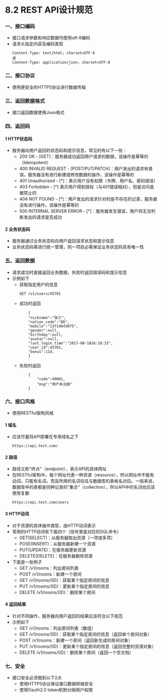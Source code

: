 # 8.2 REST API设计规范

### 一、接口编码
- 接口请求参数和响应数据均使用utf-8编码
- 请求头指定内容及编码类型
    ```
    Content-Type: text/html; charset=UTF-8
    或
    Content-Type: application/json; charset=UTF-8
    ```

### 二、接口协议
- 使用更安全的HTTPS协议进行数据传输

### 三、返回数据格式
- 接口返回数据使用Json格式

### 四、返回码
#### 1 HTTP状态码
- 服务器向用户返回的状态码和提示信息，常见的有以下一些：
    - 200 OK - [GET]：服务器成功返回用户请求的数据，该操作是幂等的（Idempotent）
    - 400 INVALID REQUEST - [POST/PUT/PATCH]：用户发出的请求有错误，服务器没有进行新建或修改数据的操作，该操作是幂等的
    - 401 Unauthorized - [*]：表示用户没有权限（令牌、用户名、密码错误）
    - 403 Forbidden - [*] 表示用户得到授权（与401错误相对），但是访问是被禁止的
    - 404 NOT FOUND - [*]：用户发出的请求针对的是不存在的记录，服务器没有进行操作，该操作是幂等的
    - 500 INTERNAL SERVER ERROR - [*]：服务器发生错误，用户将无法判断发出的请求是否成功

#### 2 业务状态码
- 服务器通过业务状态码向用户返回请求状态和提示信息
- 业务状态码需进行统一管理，同一项目必需保证业务状态码具有唯一性

### 五、返回数据
- 请求成功时直接返回业务数据，失败时返回错误码和提示信息
- 示例如下
    - 获取指定用户的信息
        ```
        GET /v1/users/45701
        ```
    - 成功时返回
        ```
            {
            "nickname":"张三",
            "nation_code":"86",
            "mobile":"13714643075",
            "gender":null,
            "birthday":null,
            "avatar":null,
            "last_login_time":"2017-08-1816:10:33",
            "user_id":45701,
            "bonus":114, 
            } 
        ```
    - 失败时返回
        ```
            {
                "code":40001,
                "msg":"用户未注册"
            }
        ```

### 六、接口风格
- 使用RESTful架构风格

#### 1 域名
- 应该尽量将API部署在专用域名之下
    ```
    https://api.test.com/
    ```

#### 2 路径
- 路径又称"终点"（endpoint），表示API的具体网址
- 在RESTful架构中，每个网址代表一种资源（resource），所以网址中不能有动词，只能有名词，而且所用的名词往往与数据库的表格名对应。一般来说，数据库中的表都是同种记录的"集合"（collection），所以API中的名词也应该使用复数
    ```
    https://api.test.com/users
    ```

#### 3 HTTP动词
- 对于资源的具体操作类型，由HTTP动词表示
- 常用的HTTP动词有下面四个（括号里是对应的SQL命令）
    - GET(SELECT)：从服务器取出资源（一项或多项）
    - POSE(INSERT)：从服务器新建一个资源
    - PUT(UPDATE)：在服务器更新资源
    - DELETE(DELETE)：在服务器删除资源
-  下面是一些例子
    - GET /v1/rooms：列出房间列表
    - POST /v1/rooms：新建一个房间
    - GET /v1/rooms/{ID}：获取某个指定房间的信息
    - PUT /v1/rooms/{ID}：更新某个指定房间的信息
    - DELETE /v1/rooms/{ID}：删除某个房间 

#### 4 返回结果
- 针对不同操作，服务器向用户返回的结果应该符合以下规范
- 示例如下
    - GET /v1/rooms：列出房间列表（数组）
    - GET /v1/rooms/{ID}：获取某个指定房间的信息（返回单个房间对象）
    - POST /v1/rooms：新建一个房间（返回新生成的房间对象）
    - PUT /v1/rooms/{ID}：更新某个指定房间的信息（返回完整的资源对象）
    - DELETE /v1/rooms/{ID}：删除某个房间（返回一个空文档）

### 七、安全
- 接口安全必须做到以下2点
    - 使用HTTPS协议保证接口数据转输安全
    - 使用Oauth2.0 token机制分隔用户权限
